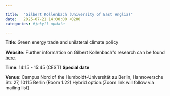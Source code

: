 ```yaml
---

title:  "Gilbert Kollenbach (University of East Anglia)"
date:   2025-07-21 14:00:00 +0200
categories: #jekyll update

---
```


**Title**: Green energy trade and unilateral climate policy

**Website**: Further information on Gilbert Kollenbach's research can be found [here](https://research-portal.uea.ac.uk/en/persons/gilbert-kollenbach).

**Time**: 14:15 - 15:45  (CEST) **Special date**

**Venue**: Campus Nord of the Humboldt-Universität zu Berlin, Hannoversche Str. 27, 10115 Berlin (Room 1.22)
Hybrid option:(Zoom link will follow via mailing list)


